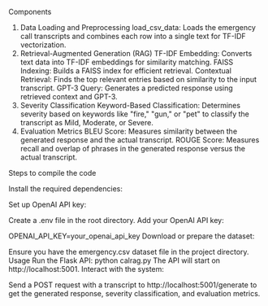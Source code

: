 Components
1. Data Loading and Preprocessing
load_csv_data: Loads the emergency call transcripts and combines each row into a single text for TF-IDF vectorization.
2. Retrieval-Augmented Generation (RAG)
TF-IDF Embedding: Converts text data into TF-IDF embeddings for similarity matching.
FAISS Indexing: Builds a FAISS index for efficient retrieval.
Contextual Retrieval: Finds the top relevant entries based on similarity to the input transcript.
GPT-3 Query: Generates a predicted response using retrieved context and GPT-3.
3. Severity Classification
Keyword-Based Classification: Determines severity based on keywords like "fire," "gun," or "pet" to classify the transcript as Mild, Moderate, or Severe.
4. Evaluation Metrics
BLEU Score: Measures similarity between the generated response and the actual transcript.
ROUGE Score: Measures recall and overlap of phrases in the generated response versus the actual transcript.


Steps to compile the code 

Install the required dependencies:

Set up OpenAI API key:

Create a .env file in the root directory.
Add your OpenAI API key:

OPENAI_API_KEY=your_openai_api_key
Download or prepare the dataset:

Ensure you have the emergency.csv dataset file in the project directory.
Usage
Run the Flask API:
python calrag.py
The API will start on http://localhost:5001.
Interact with the system:

Send a POST request with a transcript to http://localhost:5001/generate to get the generated response, severity classification, and evaluation metrics.




